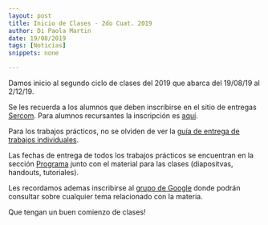```yaml
---
layout: post
title: Inicio de Clases - 2do Cuat. 2019
author: Di Paola Martin
date: 19/08/2019
tags: [Noticias]
snippets: none

---
```


Damos inicio al segundo ciclo de clases del 2019 que abarca del 19/08/19 al 2/12/19.

Se les recuerda a los alumnos que deben inscribirse en el sitio de entregas
<a href="{{ site.sercom_url }}" target="_blank">Sercom</a>. Para alumnos recursantes la inscripción
es <a href="{{ site.sercom_url }}/upgrade_registration" target="_blank">aquí</a>.

Para los trabajos prácticos, no se olviden de ver la [guía de entrega de trabajos individuales](/guia-entregas-tp-individual).

Las fechas de entrega de todos los trabajos prácticos se encuentran en la sección <a href="/programa" target="_blank">Programa</a> junto con el material para las clases (diapositvas, handouts, tutoriales).

Les recordamos ademas inscribirse al <a href="https://groups.google.com/forum/#!forum/tallerdeprogramacion" target="_blank">grupo de Google</a> donde podrán consultar sobre cualquier tema relacionado con la materia.

Que tengan un buen comienzo de clases!

